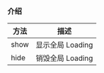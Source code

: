 ### 介绍

| 方法 | 描述             |
| ---- | ---------------- |
| show | 显示全局 Loading |
| hide | 销毁全局 Loading |
